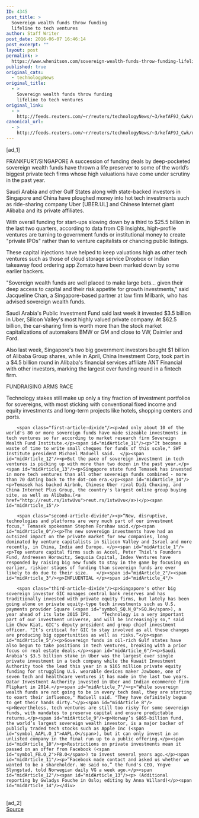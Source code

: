```yaml
---
ID: 4345
post_title: >
  Sovereign wealth funds throw funding
  lifeline to tech ventures
author: Staff Writer
post_date: 2016-06-07 16:46:14
post_excerpt: ""
layout: post
permalink: >
  https://www.whenitson.com/sovereign-wealth-funds-throw-funding-lifeline-to-tech-ventures/
published: true
original_cats:
  - technologyNews
original_title:
  - >
    Sovereign wealth funds throw funding
    lifeline to tech ventures
original_link:
  - >
    http://feeds.reuters.com/~r/reuters/technologyNews/~3/kefAF9J_Cwk/us-wealthfunds-tech-idUSKCN0YT1OC
canonical_url:
  - >
    http://feeds.reuters.com/~r/reuters/technologyNews/~3/kefAF9J_Cwk/us-wealthfunds-tech-idUSKCN0YT1OC
---
```

 [ad_1]
<br><div id="articleText">
<span id="midArticle_start"/>

<span id="midArticle_0"/><span class="focusParagraph" readability="4"><p><span class="articleLocation">FRANKFURT/SINGAPORE</span> A succession of funding deals by deep-pocketed sovereign wealth funds have thrown a life preserver to some of the world’s biggest private tech firms whose high valuations have come under scrutiny in the past year.</p></span><span id="midArticle_1"/><p>Saudi Arabia and other Gulf States along with state-backed investors in Singapore and China have ploughed money into hot tech investments such as ride-sharing company Uber [UBER.UL] and Chinese Internet giant Alibaba and its private affiliates. </p><span id="midArticle_2"/><p>With overall funding for start-ups slowing down by a third to $25.5 billion in the last two quarters, according to data from CB Insights, high-profile ventures are turning to government funds or institutional money to create "private IPOs" rather than to venture capitalists or chancing public listings. </p><span id="midArticle_3"/><p>These capital injections have helped to keep valuations high as other tech ventures such as those of cloud storage service Dropbox or Indian takeaway food ordering app Zomato have been marked down by some earlier backers.  </p><span id="midArticle_4"/><p>"Sovereign wealth funds are well placed to make large bets... given their deep access to capital and their risk appetite for growth investments," said Jacqueline Chan, a Singapore-based partner at law firm Milbank, who has advised sovereign wealth funds.</p><span id="midArticle_5"/><p>Saudi Arabia's Public Investment Fund said last week it invested $3.5 billion in Uber, Silicon Valley's most highly valued private company. At $62.5 billion, the car-sharing firm is worth more than the stock market capitalizations of automakers BMW or GM and close to VW, Daimler and Ford.</p><span id="midArticle_6"/><p>Also last week, Singapore's two big government investors bought $1 billion of Alibaba Group shares, while in April, China Investment Corp, took part in a $4.5 billion round in Alibaba's financial services affiliate ANT Financial with other investors, marking the largest ever funding round in a fintech firm.</p><span id="midArticle_7"/><span id="midArticle_8"/><p>FUNDRAISING ARMS RACE </p><span id="midArticle_9"/><p>Technology stakes still make up only a tiny fraction of investment portfolios for sovereigns, with most sticking with conventional fixed income and equity investments and long-term projects like hotels, shopping centers and ports.</p><span id="midArticle_10"/>
        
        <span class="first-article-divide"/><p>And only about 10 of the world's 80 or more sovereign funds have made sizeable investments in tech ventures so far according to market research firm Sovereign Wealth Fund Institute.</p><span id="midArticle_11"/><p>"It becomes a waste of time to write small cheques for funds of this scale," SWF Institute president Michael Maduell said.  </p><span id="midArticle_12"/><p>But the pace of sovereign investment in tech ventures is picking up with more than two dozen in the past year.</p><span id="midArticle_13"/><p>Singapore state fund Temasek has invested in more tech ventures than all other sovereign funds combined - more than 70 dating back to the dot-com era.</p><span id="midArticle_14"/><p>Temasek has backed Airbnb, Chinese Uber rival Didi Chuxing, and China Internet Plus Group, the country's largest online group buying site, as well as Alibaba.(<a href="http://reut.rs/1stwUvu">reut.rs/1stwUvu</a>)</p><span id="midArticle_15"/>
        
        <span class="second-article-divide"/><p>“New, disruptive, technologies and platforms are very much part of our investment focus," Temasek spokesman Stephen Forshaw said.</p><span id="midArticle_0"/><p>The new sovereign investments have had an outsized impact on the private market for new companies, long dominated by venture capitalists in Silicon Valley and Israel and more recently, in China, India and Europe. </p><span id="midArticle_1"/><p>Top venture capital firms such as Accel, Peter Thiel's Founders Fund, Andreesen Horowitz, Sequoia Capital, Index Ventures have responded by raising big new funds to stay in the game by focusing on earlier, riskier stages of funding than sovereign funds are ever likely to do due to their size.   </p><span id="midArticle_2"/><span id="midArticle_3"/><p>INFLUENTIAL </p><span id="midArticle_4"/>
        
        <span class="third-article-divide"/><p>Singapore's other big sovereign investor GIC manages central bank reserves and has traditionally invested with private equity firms, but lately has been going alone on private equity-type tech investments such as U.S. payments provider Square (<span id="symbol_SQ.N_0">SQ.N</span>), a year ahead of its late 2015 IPO.    "Technology is a very important part of our investment universe, and will be increasingly so," said Lim Chow Kiat, GIC's deputy president and group chief investment officer. "It’s critical for GIC to stay involved as all these changes are producing big opportunities as well as risks.”</p><span id="midArticle_5"/><p>Sovereign funds in oil-rich Gulf states have also begun to take positions in tech ventures, breaking with a prior focus on real estate deals.</p><span id="midArticle_6"/><p>Saudi Arabia's $3.5 billion stake in Uber was the largest ever single private investment in a tech company while the Kuwait Investment Authority took the lead this year in a $165 million private equity funding for struggling U.S. wearable devices maker Jawbone, one of seven tech and healthcare ventures it has made in the last two years. Qatar Investment Authority invested in Uber and Indian ecommerce firm Flipkart in 2014.</p><span id="midArticle_7"/><p>"While sovereign wealth funds are not going to be in every tech deal, they are starting to exert their influence," Maduell said. "They have definitely begun to get their hands dirty."</p><span id="midArticle_8"/><p>Nevertheless, tech ventures are still too risky for some sovereign funds, with mandates to preserve capital and ensure predictable returns.</p><span id="midArticle_9"/><p>Norway’s $865-billion fund, the world’s largest sovereign wealth investor, is a major backer of publicly traded tech stocks such as Apple Inc (<span id="symbol_AAPL.O_1">AAPL.O</span>), but it can only invest in an unlisted company in the final run up to a public offering.</p><span id="midArticle_10"/><p>Restrictions on private investments mean it passed on an offer from Facebook (<span id="symbol_FB.O_2">FB.O</span>) to invest several years ago.</p><span id="midArticle_11"/><p>”Facebook made contact and asked us whether we wanted to be a shareholder. We said no,” the fund's CEO, Yngve Slyngstad, told Norwegian daily VG a week ago.</p><span id="midArticle_12"/><span id="midArticle_13"/><p> (Additional reporting by Gwladys Fouche in Oslo; editing by Anna Willard)</p><span id="midArticle_14"/></div>
<br>[ad_2]
<br><a href="http://feeds.reuters.com/~r/reuters/technologyNews/~3/kefAF9J_Cwk/us-wealthfunds-tech-idUSKCN0YT1OC">Source </a>